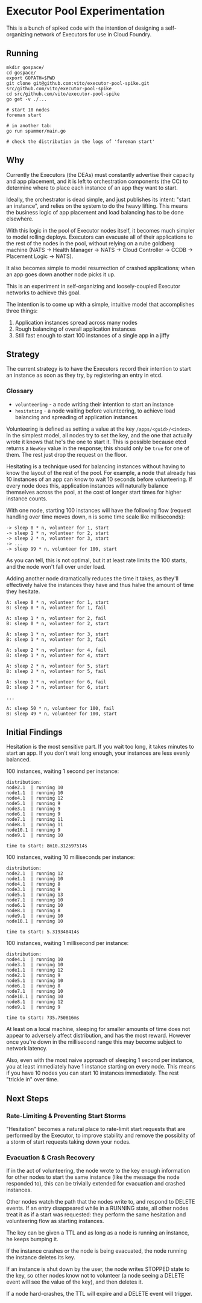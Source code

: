 # Executor Pool Experimentation

This is a bunch of spiked code with the intention of designing
a self-organizing network of Executors for use in Cloud Foundry.

## Running

```
mkdir gospace/
cd gospace/
export GOPATH=$PWD
git clone git@github.com:vito/executor-pool-spike.git src/github.com/vito/executor-pool-spike
cd src/github.com/vito/executor-pool-spike
go get -v ./...

# start 10 nodes
foreman start

# in another tab:
go run spammer/main.go

# check the distribution in the logs of 'foreman start'
```

## Why

Currently the Executors (the DEAs) must constantly advertise their capacity
and app placement, and it is left to orchestration components (the CC) to
determine where to place each instance of an app they want to start.

Ideally, the orchestrator is dead simple, and just publishes its intent:
"start an instance", and relies on the system to do the heavy lifting. This
means the business logic of app placement and load balancing has to be done
elsewhere.

With this logic in the pool of Executor nodes itself, it becomes much simpler
to model rolling deploys. Executors can evacuate all of their applications to
the rest of the nodes in the pool, without relying on a rube goldberg machine
(NATS -> Health Manager -> NATS -> Cloud Controller -> CCDB -> Placement Logic
-> NATS).

It also becomes simple to model resurrection of crashed applications; when an
app goes down another node picks it up.

This is an experiment in self-organizing and loosely-coupled
Executor networks to achieve this goal.

The intention is to come up with a simple, intuitive model that accomplishes
three things:

1. Application instances spread across many nodes
2. Rough balancing of overall application instances
3. Still fast enough to start 100 instances of a single app in a jiffy


## Strategy

The current strategy is to have the Executors record their intention to start
an instance as soon as they try, by registering an entry in etcd.

### Glossary

* `volunteering` - a node writing their intention to start an instance
* `hesitating` - a node waiting before volunteering, to achieve load balancing
  and spreading of application instances

Volunteering is defined as setting a value at the key `/apps/<guid>/<index>`.
In the simplest model, all nodes try to set the key, and the one that actually
wrote it knows that he's the one to start it. This is possible because etcd
returns a `NewKey` value in the response; this should only be `true` for one
of them. The rest just drop the request on the floor.

Hesitating is a technique used for balancing instances without having to know
the layout of the rest of the pool. For example, a node that already has 10
instances of an app can know to wait 10 seconds before volunteering. If every
node does this, application instances will naturally balance themselves across
the pool, at the cost of longer start times for higher instance counts.

With one node, starting 100 instances will have the following flow (request
handling over time moves down, n is some time scale like milliseconds):

```
-> sleep 0 * n, volunteer for 1, start
-> sleep 1 * n, volunteer for 2, start
-> sleep 2 * n, volunteer for 3, start
-> ...
-> sleep 99 * n, volunteer for 100, start
```

As you can tell, this is not optimal, but it at least rate limits the 100
starts, and the node won't fall over under load.

Adding another node dramatically reduces the time it takes, as they'll
effectively halve the instances they have and thus halve the amount of time
they hesitate.

```
A: sleep 0 * n, volunteer for 1, start
B: sleep 0 * n, volunteer for 1, fail

A: sleep 1 * n, volunteer for 2, fail
B: sleep 0 * n, volunteer for 2, start

A: sleep 1 * n, volunteer for 3, start
B: sleep 1 * n, volunteer for 3, fail

A: sleep 2 * n, volunteer for 4, fail
B: sleep 1 * n, volunteer for 4, start

A: sleep 2 * n, volunteer for 5, start
B: sleep 2 * n, volunteer for 5, fail

A: sleep 3 * n, volunteer for 6, fail
B: sleep 2 * n, volunteer for 6, start

...

A: sleep 50 * n, volunteer for 100, fail
B: sleep 49 * n, volunteer for 100, start
```

## Initial Findings

Hesitation is the most sensitive part. If you wait too long, it takes minutes
to start an app. If you don't wait long enough, your instances are less evenly
balanced.

100 instances, waiting 1 second per instance:

```
distribution:
node2.1  | running 10
node1.1  | running 10
node4.1  | running 12
node5.1  | running 9
node3.1  | running 9
node6.1  | running 9
node7.1  | running 11
node8.1  | running 11
node10.1 | running 9
node9.1  | running 10

time to start: 8m10.312597514s
```

100 instances, waiting 10 milliseconds per instance:

```
distribution:
node2.1  | running 12
node1.1  | running 10
node4.1  | running 8
node3.1  | running 9
node5.1  | running 13
node7.1  | running 10
node6.1  | running 10
node8.1  | running 8
node9.1  | running 10
node10.1 | running 10

time to start: 5.319348414s
```

100 instances, waiting 1 millisecond per instance:

```
distribution:
node4.1  | running 10
node3.1  | running 10
node1.1  | running 12
node2.1  | running 9
node5.1  | running 10
node6.1  | running 8
node7.1  | running 10
node10.1 | running 10
node8.1  | running 12
node9.1  | running 9

time to start: 735.750816ms
```

At least on a local machine, sleeping for smaller amounts of time does not
appear to adversely affect distribution, and has the most reward. However
once you're down in the millisecond range this may become subject to network
latency.

Also, even with the most naive approach of sleeping 1 second per instance, you
at least immediately have 1 instance starting on every node. This means if you
have 10 nodes you can start 10 instances immediately. The rest "trickle in"
over time.


## Next Steps

### Rate-Limiting & Preventing Start Storms

"Hesitation" becomes a natural place to rate-limit start requests that are
performed by the Executor, to improve stability and remove the possiblity of
a storm of start requests taking down your nodes.

### Evacuation & Crash Recovery

If in the act of volunteering, the node wrote to the key enough information
for other nodes to start the same instance (like the message the node
responded to), this can be trivially extended for evacuation and crashed
instances.

Other nodes watch the path that the nodes write to, and respond to DELETE
events. If an entry disappeared while in a RUNNING state, all other nodes
treat it as if a start was requested: they perform the same hesitation and
volunteering flow as starting instances.

The key can be given a TTL and as long as a node is running an instance, he
keeps bumping it.

If the instance crashes or the node is being evacuated, the node running the
instance deletes its key.

If an instance is shut down by the user, the node writes STOPPED state to the
key, so other nodes know not to volunteer (a node seeing a DELETE event will
see the value of the key), and then deletes it.

If a node hard-crashes, the TTL will expire and a DELETE event will trigger.
